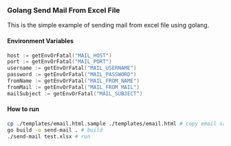 ### Golang Send Mail From Excel File  
This is the simple example of sending mail from excel file using golang.

#### Environment Variables
```go  
host := getEnvOrFatal("MAIL_HOST")
port := getEnvOrFatal("MAIL_PORT")
username := getEnvOrFatal("MAIL_USERNAME")
password := getEnvOrFatal("MAIL_PASSWORD")
fromName := getEnvOrFatal("MAIL_FROM_NAME")
fromMail := getEnvOrFatal("MAIL_FROM_MAIL")
mailSubject := getEnvOrFatal("MAIL_SUBJECT")
```

#### How to run  

```bash
cp ./templates/email.html.sample ./templates/email.html # copy email sample
go build -o send-mail . # build
./send-mail test.xlsx # run
```